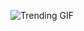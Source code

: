 ![Trending GIF](https://media3.giphy.com/media/xUPGcEliCc7bETyfO8/giphy.gif?cid=8bb21772vc2nhcwbuje6ohfjgxmth91bovme76cktdxpu7ld&ep=v1_gifs_search&rid=giphy.gif&ct=g)
